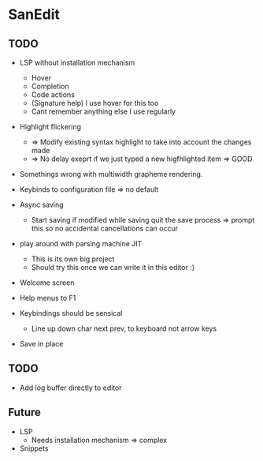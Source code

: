 # SanEdit

## TODO

* LSP without installation mechanism
    * Hover
    * Completion
    * Code actions
    * (Signature help) I use hover for this too
    * Cant remember anything else I use regularly
* Highlight flickering
    - => Modify existing syntax highlight to take into account the changes made
    - => No delay exeprt if we just typed a new higfhlighted item => GOOD
* Somethings wrong with multiwidth grapheme rendering.
* Keybinds to configuration file => no default
* Async saving
    - Start saving if modified while saving quit the save process => prompt this so no accidental cancellations can occur
* play around with parsing machine JIT
    - This is its own big project
    - Should try this once we can write it in this editor :)
* Welcome screen
* Help menus to F1

* Keybindings should be sensical
    * Line up down char next prev, to keyboard not arrow keys
* Save in place

## TODO
* Add log buffer directly to editor


## Future

* LSP
    * Needs installation mechanism => complex
* Snippets

